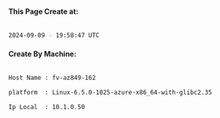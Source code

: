 
   
#### This Page Create at:

```bash

2024-09-09 - 19:58:47 UTC

```

#### Create By Machine:

```bash

Host Name : fv-az849-162

platform  : Linux-6.5.0-1025-azure-x86_64-with-glibc2.35

Ip Local  : 10.1.0.50

```

